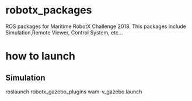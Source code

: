 # robotx_packages
ROS packages for Maritime RobotX Challenge 2018.
This packages include Simulation,Remote Viewer, Control System, etc...

# how to launch
## Simulation
roslaunch robotx_gazebo_plugins wam-v_gazebo.launch  
